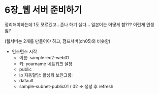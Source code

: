 # 6장_웹 서버 준비하기
정리해야하는데 1도 모르겠고.. 존나 하기 싫다... 일본어는 어떻게 함??? 이런게 인생임?

(웹서버는 2개를 만들어야 하고, 점프서버(ch05)와 비슷함)
* 인스턴스 시작
  - 이름: sample-ec2-web01
  - 키: yourname
  네트워크 설정
  - public
  - ip 자동할당: 활성화
  보안그룹:
  - dafault
  - sample-subnet-public01 / 02
=> 생성 후 refresh